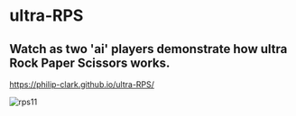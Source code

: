 # ultra-RPS

## Watch as two 'ai' players demonstrate how ultra Rock Paper Scissors works.

https://philip-clark.github.io/ultra-RPS/


![rps11](https://user-images.githubusercontent.com/56705400/201575555-5ce47c34-aa00-43fd-8848-24a47fa05f36.jpg)

